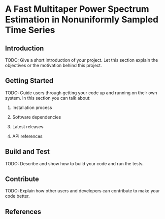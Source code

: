 # A Fast Multitaper Power Spectrum Estimation in Nonuniformly Sampled Time Series

## Introduction

TODO: Give a short introduction of your project. Let this section explain the objectives or the motivation behind this project.

## Getting Started

TODO: Guide users through getting your code up and running on their own system. In this section you can talk about:

1. Installation process

2. Software dependencies

3. Latest releases

4. API references

## Build and Test

TODO: Describe and show how to build your code and run the tests. 

## Contribute

TODO: Explain how other users and developers can contribute to make your code better. 

## References
